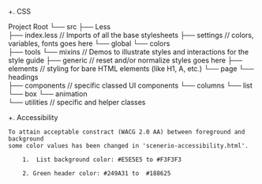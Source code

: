 +. CSS

Project Root
└── src
    ├── Less                     
        ├── index.less          // Imports of all the base stylesheets
            ├── settings        // colors, variables, fonts goes here
                └── global
                └── colors          
            ├── tools
                └── mixins      // Demos to illustrate styles and interactions for the style guide
            ├── generic         // reset and/or normalize styles goes here
            ├── elements        // styling for bare HTML elements (like H1, A, etc.)
                └── page
                └── headings              
            ├── components      // specific classed UI components
                └── columns
                └── list
                └── box
                └── animation           
            └── utilities      // specific and helper classes
     

+. Accessibility

    To attain acceptable constract (WACG 2.0 AA) between foreground and background 
    some color values has been changed in 'scenerio-accessibility.html'.

        1.  List background color: #E5E5E5 to #F3F3F3 

        2. Green header color: #249A31 to  #188625